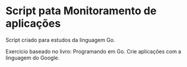 # Script pata Monitoramento de aplicações

Script criado para estudos da linguagem Go.

Exercicio baseado no livro: Programando em Go. Crie aplicações com a linguagem do Google.
